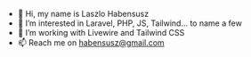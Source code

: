 - 👋 Hi, my name is Laszlo Habensusz
- 👀 I’m interested in Laravel, PHP, JS, Tailwind... to name a few
- 🌱 I’m working with Livewire and Tailwind CSS
- 📫 Reach me on habensusz@gmail.com

<!---
orionwebstar/orionwebstar is a ✨ special ✨ repository because its `README.md` (this file) appears on your GitHub profile.
You can click the Preview link to take a look at your changes.
--->
